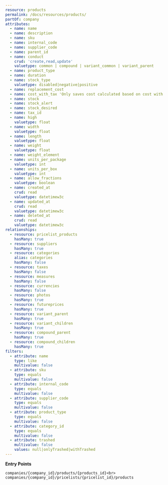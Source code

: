 ```yaml
---
resource: products
permalink: /docs/resources/products/
partOf: company
attributes:
  - name: name
  - name: description
  - name: sku
  - name: internal_code
  - name: supplier_code
  - name: parent_id
  - name: conduct
    crud: 'create,read,update'
    valuetype: common | compound | variant_common | variant_parent
  - name: product_type
  - name: duration
  - name: stock_type
    valuetype: disabled|negative|positive
  - name: replacement_cost
  - name: cost_with_tax 'Only saves cost calculated based on cost with tax'
  - name: stock
  - name: stock_alert
  - name: stock_desired
  - name: tax_id
  - name: high
    valuetype: float
  - name: width
    valuetype: float
  - name: length
    valuetype: float
  - name: weight
    valuetype: float
  - name: weight_element
  - name: units_per_package
    valuetype: int
  - name: units_per_box
    valuetype: int
  - name: allow_fractions
    valuetype: boolean
  - name: created_at
    crud: read
    valuetype: datetimew3c
  - name: updated_at
    crud: read
    valuetype: datetimew3c
  - name: deleted_at
    crud: read
    valuetype: datetimew3c
relationships:
  - resource: pricelist_products
    hasMany: true
  - resource: suppliers
    hasMany: true
  - resource: categories
    alias: categories
    hasMany: false
  - resource: taxes
    hasMany: false
  - resource: measures
    hasMany: false
  - resource: currencies
    hasMany: false
  - resource: photos
    hasMany: true
  - resource: futureprices
    hasMany: true
  - resource: variant_parent
    hasMany: true
  - resource: variant_children
    hasMany: true
  - resource: compound_parent
    hasMany: true
  - resource: compound_children
    hasMany: true
filters:
  - attribute: name
    type: like
    multivalue: false
  - attribute: sku
    type: equals
    multivalue: false
  - attribute: internal_code
    type: equals
    multivalue: false
  - attribute: supplier_code
    type: equals
    multivalue: false
  - attribute: product_type
    type: equals
    multivalue: false
  - attribute: category_id
    type: equals
    multivalue: false
  - attribute: trashed
    multivalue: false
    values: null|onlyTrashed|withTrashed
---
```


**Entry Points**

```
companies/{company_id}/products/{products_id}<br>
companies/{company_id}/pricelists/{pricelist_id}/products
```
